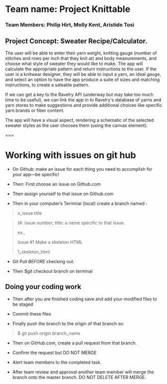 # Team name: Project Knittable

### Team Members: Philip Hirt, Molly Kent, Aristide Tosi

## Project Concept: Sweater Recipe/Calculator.

The user will be able to enter their yarn weight, knitting gauge (number of stitches and rows per inch that they knit at) and body measurements, and choose what style of sweater they would like to make.  The app will calculate the appropriate pattern and return instructions to the user.  If the user is a knitwear designer, they will be able to input a yarn, an ideal gauge, and select an option to have the app produce a suite of sizes and matching instructions, to create a saleable pattern.

If we can get a key to the Ravelry API (underway but may take too much time to be useful), we can link the app in to Ravelry's database of yarns and yarn stores to make suggestions and provide additional choices like specific yarn brands or fiber content.

The app will have a visual aspect, rendering a schematic of the selected sweater styles as the user chooses them (using the canvas element).

===
# Working with issues on git hub

+ On Github: make an issue for each thing you need to accomplish for your app—be specific!

+ Then: First choose an issue on Github.com

+ Then assign yourself to that issue on Github.com

+ Then in your computer’s Terminal (local) create a branch named :
>
> x_issue title

> (#: issue number; title: a name specific to that
> issue.
>
> ex.,
>
> Issue #1 Make a skeleton HTML
>
> 1_skeleton_html

+ Git Pull _BEFORE_ checking out.

+ Then $git checkout branch on terminal


## Doing your coding work

+ Then after you are finished coding save and add your modified files to be staged

+ Commit these files

+ Finally push the branch to the origin of that branch so:
>
> $ git push origin branch_name
>
+ Then on GitHub.com, create a pull request from that branch.

+ Confirm the request but DO NOT MERGE

+ Alert team members to the completed task.

+ After team review and approval another team member will merge the branch onto the master branch.  DO NOT DELETE AFTER MERGE.
